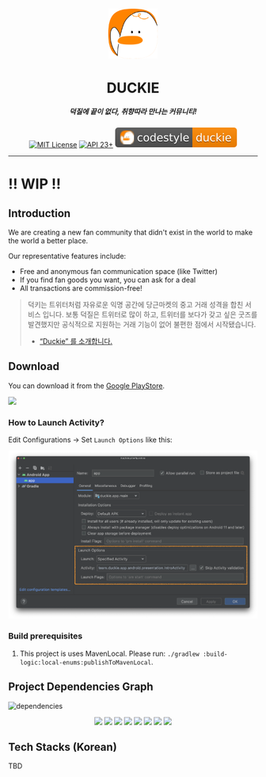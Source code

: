<p align="center">
  <img src="assets/icon/logo-icon.svg" width="20%" alt="duckie" />
</p>
<h1 align="center">DUCKIE</h1>
<h5 align="center">덕질에 끝이 없다, 취향따라 만나는 커뮤니티!</h5>
<p align="center">
  <a href="LICENSE"><img alt="MIT License" src="https://img.shields.io/badge/License-MIT-blue"/></a>
  <a href="https://developer.android.com/about/versions/marshmallow"><img alt="API 23+" src="https://img.shields.io/badge/API-23%2B-brightgreen.svg"/></a>
  <a href="documents/codestyle.md"><img alt="codestyle" src="assets/badge/codestyle-duckie.svg"/></a>
</p>


---

# ‼️ WIP ‼️

## Introduction

We are creating a new fan community that didn't exist in the world to make the world a better place.

Our representative features include:

- Free and anonymous fan communication space (like Twitter)
- If you find fan goods you want, you can ask for a deal
- All transactions are commission-free!

> 덕키는 트위터처럼 자유로운 익명 공간에 당근마켓의 중고 거래 성격을 합친 서비스 입니다.
> 보통 덕질은 트위터로 많이 하고, 트위터를 보다가 갖고 싶은 굿즈를 발견했지만 공식적으로 지원하는 거래 기능이 없어 불편한 점에서 시작됐습니다.
> - [“Duckie” 를 소개합니다.](https://blog.duckie.team/duckie-%EB%A5%BC-%EC%86%8C%EA%B0%9C%ED%95%A9%EB%8B%88%EB%8B%A4-70b6a06ec806)

## Download

You can download it from the [Google PlayStore](https://play.google.com/store/apps/details?team.duckie.app.android).

<a href="https://play.google.com/store/apps/details?team.duckie.app.android"><img src="https://play.google.com/intl/en_us/badges/static/images/badges/en_badge_web_generic.png" height="70"></a>

### How to Launch Activity?

Edit Configurations -> Set `Launch Options` like this:

![](assets/art/duckie-launch-options.png)

### Build prerequisites

1. This project is uses MavenLocal. Please run: `./gradlew :build-logic:local-enums:publishToMavenLocal`.

## Project Dependencies Graph

![dependencies](https://github.com/duckie-team/duckie-android/assets/80076029/39e60250-cebd-424c-bc32-b1a272a6d879)


<p align="center" >
  <img src="https://img.shields.io/badge/Module-AndroidApplication-%23B4BD9B" />
  <img src="https://img.shields.io/badge/Module-AndroidLibrary-%23CCD5C3" />
  <img src="https://img.shields.io/badge/Module-AndroidDFM-%23BC455A" />
  <img src="https://img.shields.io/badge/Module-Plugin-%23F9D6D3" />
  <img src="https://img.shields.io/badge/Module-Util-%23FDBA77" />
  <img src="https://img.shields.io/badge/Module-SharedUi-%23F6CF98" />
  <img src="https://img.shields.io/badge/Module-Feature-%23FDF8EC" />
  <img src="https://img.shields.io/badge/Module-UiFeature-%2381BDC3" />
</p>

## Tech Stacks (Korean)

TBD

